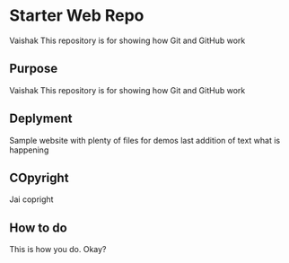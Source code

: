 # Starter Web Repo

Vaishak This repository is for showing how Git and GitHub work

## Purpose


Vaishak This repository is for showing how Git and GitHub work

## Deplyment

Sample website with plenty of files for demos
last addition of text 
what is happening


## COpyright

Jai copright

## How to do
This is how you do. Okay?